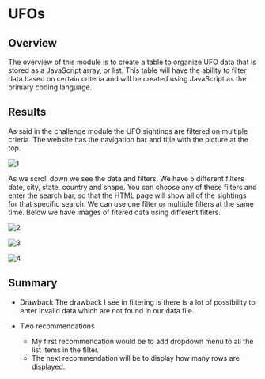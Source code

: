# UFOs

## Overview

The overview of this module is to create a table to organize UFO data that is stored as a JavaScript array, or list. This table will have the ability to filter data based on certain criteria and will be created using JavaScript as the primary coding language.

## Results

As said in the challenge module the UFO sightings are filtered on multiple crieria. The website has the navigation bar and title with the picture at the top.

![1](https://user-images.githubusercontent.com/95719819/159195483-6634720f-3f76-4aea-ac18-d4d6205fc6dd.PNG)

As we scroll down we see the data and filters. We have 5 different filters date, city, state, country and shape. You can choose any of these filters and enter the search bar, so that the HTML page will show all of the sightings for that specific search. We can use one filter or multiple filters at the same time. Below we have images of fitered data using different filters.

![2](https://user-images.githubusercontent.com/95719819/159196102-d9b3a0d9-d671-46ca-ac70-2aa30396c0c7.png)

![3](https://user-images.githubusercontent.com/95719819/159196104-844ddec2-d20d-4963-b108-e5f42684d116.png)

![4](https://user-images.githubusercontent.com/95719819/159196105-7fc607f6-bd23-4e62-8641-3788a4c7bfa7.PNG)

## Summary

  - Drawback
  The drawback I see in filtering is there is a lot of possibility to enter invalid data which are not found in our data file.
  
  - Two recommendations
    - My first recommendation would be to add dropdown menu to all the list items in the filter.
    - The next recommendation will be to display how many rows are displayed.
